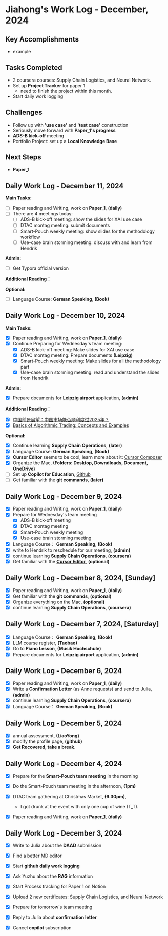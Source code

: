 # Jiahong's Work Log - December, 2024

## **Key Accomplishments**

* example

## **Tasks Completed**

* 2 coursera courses: Supply Chain Logistics, and Neural Network.
* Set up **Project Tracker** for paper 1
    - need to finish the project within this month.
* Start daily work logging

## **Challenges**

* Follow up with **'use case'** and **'test case'** construction
* Seriously move forward with **Paper_1's progress**
* **ADS-B kick-off** meeting
* Portfolio Project: set up a **Local Knowledge Base**

## **Next Steps**

* **Paper_1**



## Daily Work Log - December 11, 2024

**Main Tasks:**

- [ ]  Paper reading and Writing, work on **Paper_1**, **(daily)**
- [ ]  There are 4 meetings today:
    - [ ]  ADS-B kick-off meeting: show the slides for XAI use case
    - [ ]  DTAC montag meeting: submit documents
    - [ ]  Smart-Pouch weekly meeting: show slides for the methodology workflow
    - [ ]  Use-case brain storming meeting: discuss with and learn from Hendrik

**Admin:**

- [ ] Get Typora official version

**Additional Reading：**

**Optional:**

- [ ] Language Course: **German Speaking**, **(Book)**


## Daily Work Log - December 10, 2024

**Main Tasks:**

- [X]  Paper reading and Writing, work on **Paper_1**, **(daily)**
- [x]  Continue Preparing for Wednesday's team meeting:
    - [x]  ADS-B kick-off meeting: Make slides for XAI use case
    - [x]  DTAC montag meeting: Prepare documents **(Leipzig)**
    - [x]  Smart-Pouch weekly meeting: Make slides for all the methodology part
    - [X]  Use-case brain storming meeting: read and understand the slides from Hendrik

**Admin:**

- [x]  Prepare documents for **Leipzig airport** application, **(admin)**

**Additional Reading：**

- [X] [中国前景展望：中国市场能否顺利度过2025年？](https://privatebank.jpmorgan.com/apac/cn/insights/markets-and-investing/china-outlook-can-china-make-it-in-2025)
- [X] [Basics of Algorithmic Trading: Concepts and Examples](https://www.investopedia.com/articles/active-trading/101014/basics-algorithmic-trading-concepts-and-examples.asp)

**Optional:**

- [X]  Continue learning **Supply Chain Operations**, **(later)**
- [X]  Language Course: **German Speaking**, **(Book)**
- [X]  **Cursor Editor** seems to be cool, learn more about it: [Cursor Composer](https://www.youtube.com/watch?v=nV053fD3mJI)
- [X]  Organize the Mac, **(Folders: ~~Desktop, Downdloads,~~ Document, OneDrive)**
- [ ]  Set up **Copilot for Education**, [Github](https://docs.github.com/en/copilot/managing-copilot/managing-copilot-as-an-individual-subscriber/managing-your-copilot-subscription/getting-free-access-to-copilot-as-a-student-teacher-or-maintainer)
- [ ]  Get familiar with the **git commands**, **(later)**

## Daily Work Log - December 9, 2024

- [X]  Paper reading and Writing, work on **Paper_1**, **(daily)**
- [X]  Prepare for Wednesday's team meeting
    - [X]  ADS-B kick-off meeting
    - [X]  DTAC montag meeting
    - [X]  Smart-Pouch weekly meeting
    - [X]  Use-case brain storming meeting
- [X]  Language Course： **German Speaking**, **(Book)**
- [X]  write to Hendrik to reschedule for our meeting, **(admin)**
- [X]  continue learning **Supply Chain Operations**, **(coursera)**
- [X]  Get familiar with the **[Cursor Editor](https://www.youtube.com/watch?v=ocMOZpuAMw4&t=29s)**, **(optional)**

## Daily Work Log - December 8, 2024, **[Sunday]**

- [X]  Paper reading and Writing, work on **Paper_1**, **(daily)**
- [X]  Get familiar with the **git commands**, **(optional)**
- [X]  Organize everything on the Mac, **(optional)**
- [X]  continue learning **Supply Chain Operations**, **(coursera)**

## Daily Work Log - December 7, 2024, **[Saturday]**

- [X]  Language Course： **German Speaking**, **(Book)**
- [X]  LLM course register, **(Taobao)**
- [X]  Go to **Piano Lesson**, **(Musik Hochschule)**
- [X]  Prepare documents for **Leipzig airport** application, **(admin)**

## Daily Work Log - December 6, 2024

- [X]  Paper reading and Writing, work on **Paper_1**, **(daily)**
- [X]  Write a **Confirmation Letter** (as Anne requests) and send to Julia, **(admin)**
- [X]  continue learning **Supply Chain Operations**, **(coursera)**
- [X]  Language Course： **German Speaking**, **(Book)**

## Daily Work Log - December 5, 2024

- [X]  annual assessment, **(LiaoYong)**
- [X]  modify the profile page, **(github)**
- [X]  **Get Recovered, take a break.**

## Daily Work Log - December 4, 2024

- [X]  Prepare for the **Smart-Pouch team meeting** in the morning
- [X]  Do the Smart-Pouch team meeting in the afternoon, **(1pm)**
- [X]  DTAC team gathering at Christmas Market, **(6.30pm)**, 
    - I got drunk at the event with only one cup of wine (T_T).
- [X]  Paper reading and Writing, work on **Paper_1**, **(daily)**



## Daily Work Log - December 3, 2024

- [X]  Write to Julia about the **DAAD** submission
- [X]  Find a better MD editor
- [X]  Start **github daily work logging**
- [X]  Ask Yuzhu about the **RAG** information
- [X]  Start Process tracking for Paper 1 on Notion
- [X]  Upload 2 new certificates: Supply Chain Logistics, and Neural Network
- [X]  Prepare for tomorrow's team meeting
- [X]  Reply to Julia about **confirmation letter**
- [X]  Cancel **copilot** subscription

